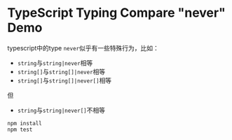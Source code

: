 TypeScript Typing Compare "never" Demo
===================================================

typescript中的type `never`似乎有一些特殊行为，比如：

- `string`与`string|never`相等
- `string[]`与`string[]|never`相等
- `string[]`与`string[]|never[]`相等

但

- `string`与`string|never[]`不相等

```
npm install
npm test
```
